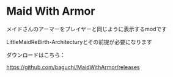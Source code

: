 # Maid With Armor

メイドさんのアーマーをプレイヤーと同じように表示するmodです

LittleMaidReBirth-Architecturyとその前提が必要になります

ダウンロードはこちら：

https://github.com/baguchi/MaidWithArmor/releases
